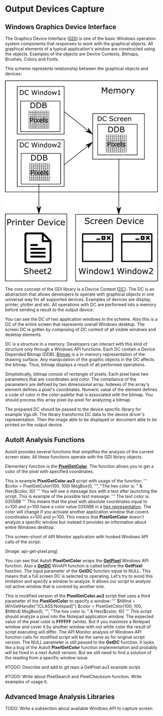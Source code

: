 # Output Devices Capture

## Windows Graphics Device Interface

The Graphics Device Interface ([GDI](https://en.wikipedia.org/wiki/Graphics_Device_Interface)) is one of the basic Windows operation system components that responses to work with the graphical objects. All graphical elements of a typical application's window are constructed using the objects. Examples of the objects are Device Contexts, Bitmaps, Brushes, Colors and Fonts.

This scheme represents relationship between the graphical objects and devices:

![GDI Scheme](gdi-scheme2.png)

The core concept of the GDI library is a Device Context ([DC](https://msdn.microsoft.com/en-us/library/windows/desktop/dd162467%28v=vs.85%29.aspx)). The DC is an abstraction that allows developers to operate with graphical objects in one universal way for all supported devices. Examples of devices are display, printer, plotter and etc. All operations with DC are performed into a memory before sending a result to the output device.

You can see the DC of two application windows in the scheme. Also this is a DC of the entire screen that represents overall Windows desktop. The screen DC is gotten by composing of DC content of all visible windows and desktop elements.

DC is a structure in a memory. Developers can interact with this kind of structure only through a Windows API functions. Each DC contain a Device Depended Bitmap (DDB). [Bitmap](https://msdn.microsoft.com/en-us/library/windows/desktop/dd162461%28v=vs.85%29.aspx) is a in-memory representation of the drawing surface. Any manipulation of the graphic objects in the DC affects the bitmap. Thus, bitmap displays a result of all performed operations.

Simplistically, bitmap consist of rectangle of pixels. Each pixel have two parameters that are coordinates and color. The compliance of the parameters are defined by two dimensional array. Indexes of the array's element defines a pixel's coordinates. Numeric value of the element defines a code of color in the color-palette that is associated with the bitmap. You should process this array pixel-by-pixel for analyzing a bitmap.

The prepared DC should be passed to the device specific library for example Vga.dll. The library transforms DC data to the device driver's representation. Then the image able to be displayed or document able to be printed on the output device.

## AutoIt Analysis Functions

AutoIt provides several functions that simplifies the analysis of the current screen state. All these functions operate with the GDI library objects.

Elementary function is the [**PixelGetColor**](https://www.autoitscript.com/autoit3/docs/functions/PixelGetColor.htm). The function allows you to get a color of the pixel with specified coordinates.

This is example **PixelGetColor.au3** script with usage of the function:
'''
$color = PixelGetColor(100, 100)
MsgBox(0, "", "The hex color is: " & Hex($color, 6))
'''
You will see a message box with a text after launching the script. This is example of the possible text message:
'''
The text color is: 0355BB
'''
This means that the pixel with absolute coordinates equal to x=100 and y=100 have a color value 0355BB in a [hex representation](http://www.htmlgoodies.com/tutorials/colors/article.php/3478951). The color will change if you activate another application window that covers coordinates x=100 and y=100. This means that **PixelGetColor** doesn't analyze a specific window but instead it provides an information about entire Windows desktop. 

This screen-shoot of API Monitor application with hooked Windows API calls of the script:

[Image: api-get-pixel.png]

You can see that AutoIt **PixelGetColor** wraps the [**GetPixel**](https://msdn.microsoft.com/en-us/library/windows/desktop/dd144909%28v=vs.85%29.aspx) Windows API function. Also a [**GetDC**](https://msdn.microsoft.com/en-us/library/windows/desktop/dd144871%28v=vs.85%29.aspx) WinAPI function is called before the **GetPixel** function. The input parameter of the **GetDC** function equal to NULL. This means that a full screen DC is selected to operating. Let's try to avoid this limitation and specify a window to analyze. It allows our script to analyze not active window that is covered by another one.

This is modified version of the **PixelGetColor.au3** script that uses a third parameter of the **PixelGetColor** to specify a window:
'''
$hWnd = WinGetHandle("[CLASS:Notepad]")
$color = PixelGetColor(100, 100, $hWnd)
MsgBox(0, "", "The hex color is: " & Hex($color, 6))
'''
This script should analyze a pixel into the Notepad application window. The expected value of the pixel color is **FFFFFF** (white). But if you maximize a Notepad window and cover it by another window with not white color the result of script executing will differ. The API Monitor analysis of Windows API function calls for modified script will be the same as for original script version. The NULL parameter is still passed to the **GetDC** function. It looks like a bug of the AutoIt **PixelGetColor** function implementation and probably will be fixed in a next AutoIt version. But we still need to find a solution of the reading from a specific window issue.

#TODO: Describe and add to git repo a GetPixel.au3 example script

#TODO: Write about PixelSearch and PixelChecksum function. Write examples of usage it.

## Advanced Image Analysis Libraries

TODO: Write a subsection about available Windows API to capture screen
